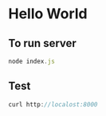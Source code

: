 # Hello World

## To run server
```javascript
node index.js
```

## Test

```javascript
curl http://localost:8000
```
